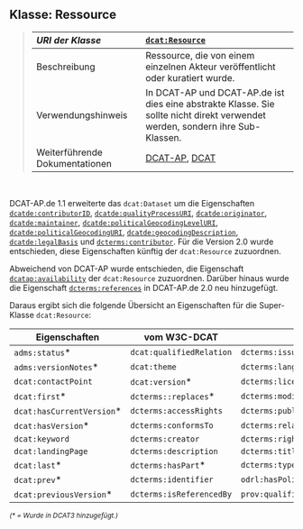 ## Klasse: Ressource

> | *URI der Klasse*   | [`dcat:Resource`](https://www.w3.org/ns/dcat#Resource)                           |
> |:-------------------|:---------------------------------------------------------------------------------|
> | Beschreibung       | Ressource, die von einem einzelnen Akteur veröffentlicht oder kuratiert wurde.   |
> | Verwendungshinweis | In DCAT-AP und DCAT-AP.de ist dies eine abstrakte Klasse. Sie sollte nicht direkt verwendet werden, sondern ihre Sub-Klassen.   |
> | Weiterführende Dokumentationen | [DCAT-AP](https://semiceu.github.io/DCAT-AP/releases/3.0.0/#CataloguedResource), [DCAT](https://www.w3.org/TR/vocab-dcat-3/#Class:Resource) |

<br>

DCAT-AP.de 1.1 erweiterte das `dcat:Dataset` um die Eigenschaften [`dcatde:contributorID`](#datensatz-datenbereitsteller-id), [`dcatde:qualityProcessURI`](#datensatz-qualitatssicherungsprozess), [`dcatde:originator`](#datensatz-urheber), [`dcatde:maintainer`](#datensatz-verwalter), [`dcatde:politicalGeocodingLevelURI`](#datensatz-ebene-geopolitischen-abdeckung), [`dcatde:politicalGeocodingURI`](#datensatz-geopolitischen-abdeckung), [`dcatde:geocodingDescription`](#datensatz-beschreibung-abdeckung), [`dcatde:legalBasis`](#datensatz-rechtsgrundlage-zugangseroffnung) und [`dcterms:contributor`](#datensatz-bearbeiter). Für die Version 2.0 wurde entschieden, diese Eigenschaften künftig der `dcat:Resource` zuzuordnen.

Abweichend von DCAT-AP wurde entschieden, die Eigenschaft [`dcatap:availability`](#datensatz-verfugbarkeit) der `dcat:Resource` zuzuordnen.
Darüber hinaus wurde die Eigenschaft [`dcterms:references`](#datensatz-referenziert) in DCAT-AP.de 2.0 neu hinzugefügt.

Daraus ergibt sich die folgende Übersicht an Eigenschaften für die Super-Klasse `dcat:Resource`:

<small>

| Eigenschaften             | vom W3C-DCAT             |                             |  Eigenschaften von DCAT-AP.de       |
| ------------------------- | ------------------------ | --------------------------- | ----------------------------------- |
| `adms:status`*            | `dcat:qualifiedRelation` | `dcterms:issued`            | `dcatap:availability`               |
| `adms:versionNotes`*      | `dcat:theme`             | `dcterms:language`          | `dcatde:contributorID`              |
| `dcat:contactPoint`       | `dcat:version`*          | `dcterms:license`           | `dcatde:geocodingDescription`       |
| `dcat:first`*             | `dcterms::replaces`*     | `dcterms:modified`          | `dcatde:maintainer`                 |
| `dcat:hasCurrentVersion`* | `dcterms:accessRights`   | `dcterms:publisher`         | `dcatde:originator`                 |
| `dcat:hasVersion`*        | `dcterms:conformsTo`     | `dcterms:relation`          | `dcatde:politicalGeocodingLevelURI` |
| `dcat:keyword`            | `dcterms:creator`        | `dcterms:rights`            | `dcatde:politicalGeocodingURI`      |
| `dcat:landingPage`        | `dcterms:description`    | `dcterms:title`             | `dcatde:qualityProcessURI`          |
| `dcat:last`*              | `dcterms:hasPart`*       | `dcterms:type`              | `dcterms:contributor`               |
| `dcat:prev`*              | `dcterms:identifier`     | `odrl:hasPolicy`            | `dcterms:references`                |
| `dcat:previousVersion`*   | `dcterms:isReferencedBy` | `prov:qualifiedAttribution` |                                     |

*(\* = Wurde in DCAT3 hinzugefügt.)*

</small>
